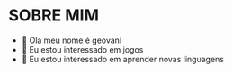  #   SOBRE  MIM

- 👋 Ola meu nome é geovani
- 👀 Eu estou interessado em jogos
- 🌱 Eu estou interessado em aprender novas linguagens
